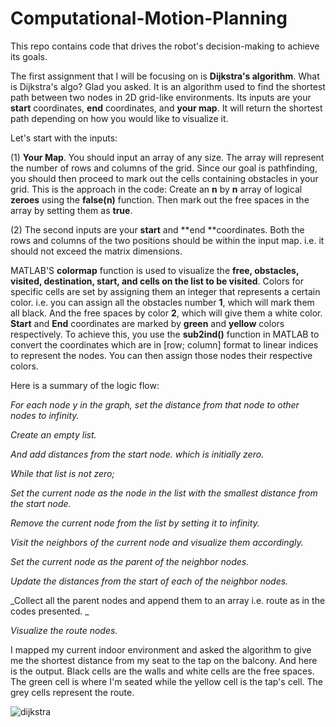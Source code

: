 # Computational-Motion-Planning

This repo contains code that drives the robot's decision-making to achieve its goals.

The first assignment that I will be focusing on is **Dijkstra's algorithm**. What is Dijkstra's algo? Glad you asked. It is an algorithm used to find the shortest path between two nodes in 2D grid-like environments. Its inputs are your **start** coordinates, **end** coordinates, and **your map**. It will return the shortest path depending on how you would like to visualize it.

Let's start with the inputs:

(1) **Your Map**. You should input an array of any size. The array will represent the number of rows and columns of the grid. Since our goal is pathfinding, you should then proceed to mark out the cells containing obstacles in your grid. This is the approach in the code: Create an **n** by **n** array of logical **zeroes** using the **false(n)** function. Then mark out the free spaces in the array by setting them as **true**. 

(2) The second inputs are your **start** and **end **coordinates. Both the rows and columns of the two positions should be within the input map. i.e. it should not exceed the matrix dimensions.

MATLAB'S **colormap** function is used to visualize the **free, obstacles, visited, destination, start, and cells on the list to be visited**. Colors for specific cells are set by assigning them an integer that represents a certain color. i.e. you can assign all the obstacles number **1**, which will mark them all black. And the free spaces by color **2**, which will give them a white color. **Start** and **End** coordinates are marked by **green** and **yellow** colors respectively. To achieve this, you use the **sub2ind()** function in MATLAB to convert the coordinates which are in [row; column] format to linear indices to represent the nodes. You can then assign those nodes their respective colors.

Here is a summary of the logic flow:

_For each node y in the graph, set the distance from that node to other nodes to infinity._
 
_Create an empty list._

_And add distances from the start node. which is initially zero._

_While that list is not zero;_

_Set the current node as the node in the list with the smallest distance from the start node._

_Remove the current node from the list by setting it to infinity._

_Visit the neighbors of the current node and visualize them accordingly._

_Set the current node as the parent of the neighbor nodes._

_Update the distances from the start of each of the neighbor nodes._

_Collect all the parent nodes and append them to an array i.e. route as in the codes presented. _

_Visualize the route nodes._


I mapped my current indoor environment and asked the algorithm to give me the shortest distance from my seat to the tap on the balcony. And here is the output. Black cells are the walls and white cells are the free spaces. The green cell is where I'm seated while the yellow cell is the tap's cell. The grey cells represent the route.

![dijkstra](https://github.com/chumoyot/Robotics-Computational-Motion-Planning/assets/135506318/30f80b7b-2867-4dab-8532-465817ce096f)







